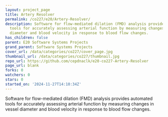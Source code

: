 ```yaml
---
layout: project_page
title: Artery Resolver
permalink: /co227/e20/Artery-Resolver/
description: Software for flow-mediated dilation (FMD) analysis provides automated
  tools for accurately assessing arterial function by measuring changes in vessel
  diameter and blood velocity in response to blood flow changes.
has_children: false
parent: E20 Software Systems Projects
grand_parent: Software Systems Projects
cover_url: /data/categories/co227/cover_page.jpg
thumbnail_url: /data/categories/co227/thumbnail.jpg
repo_url: https://github.com/cepdnaclk/e20-co227-Artery-Resolver
page_url: blank
forks: 0
watchers: 0
stars: 0
started_on: '2024-11-27T14:10:34Z'
---
```


Software for flow-mediated dilation (FMD) analysis provides automated tools for accurately assessing arterial function by measuring changes in vessel diameter and blood velocity in response to blood flow changes.